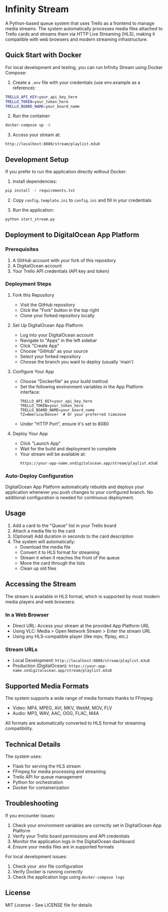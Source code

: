 # Infinity Stream

A Python-based queue system that uses Trello as a frontend to manage media streams. The system automatically processes media files attached to Trello cards and streams them via HTTP Live Streaming (HLS), making it compatible with web browsers and modern streaming infrastructure.

## Quick Start with Docker

For local development and testing, you can run Infinity Stream using Docker Compose:

1. Create a `.env` file with your credentials (use env.example as a reference):
```bash
TRELLO_API_KEY=your_api_key_here
TRELLO_TOKEN=your_token_here
TRELLO_BOARD_NAME=your_board_name
```

2. Run the container:
```bash
docker-compose up -d
```

3. Access your stream at:
```
http://localhost:8080/stream/playlist.m3u8
```

## Development Setup

If you prefer to run the application directly without Docker:

1. Install dependencies:
```bash
pip install -r requirements.txt
```

2. Copy `config.template.ini` to `config.ini` and fill in your credentials

3. Run the application:
```bash
python start_stream.py
```

## Deployment to DigitalOcean App Platform

### Prerequisites
1. A GitHub account with your fork of this repository
2. A DigitalOcean account
3. Your Trello API credentials (API key and token)

### Deployment Steps

1. Fork this Repository
   - Visit the GitHub repository
   - Click the "Fork" button in the top right
   - Clone your forked repository locally

2. Set Up DigitalOcean App Platform
   - Log into your DigitalOcean account
   - Navigate to "Apps" in the left sidebar
   - Click "Create App"
   - Choose "GitHub" as your source
   - Select your forked repository
   - Choose the branch you want to deploy (usually 'main')

3. Configure Your App
   - Choose "Dockerfile" as your build method
   - Set the following environment variables in the App Platform interface:
     ```
     TRELLO_API_KEY=your_api_key_here
     TRELLO_TOKEN=your_token_here
     TRELLO_BOARD_NAME=your_board_name
     TZ=America/Denver  # Or your preferred timezone
     ```
   - Under "HTTP Port", ensure it's set to 8080

4. Deploy Your App
   - Click "Launch App"
   - Wait for the build and deployment to complete
   - Your stream will be available at:
     ```
     https://your-app-name.ondigitalocean.app/stream/playlist.m3u8
     ```

### Auto-Deploy Configuration

DigitalOcean App Platform automatically rebuilds and deploys your application whenever you push changes to your configured branch. No additional configuration is needed for continuous deployment.

## Usage

1. Add a card to the "Queue" list in your Trello board
2. Attach a media file to the card
3. (Optional) Add duration in seconds to the card description
4. The system will automatically:
   - Download the media file
   - Convert it to HLS format for streaming
   - Stream it when it reaches the front of the queue
   - Move the card through the lists
   - Clean up old files

## Accessing the Stream

The stream is available in HLS format, which is supported by most modern media players and web browsers:

### In a Web Browser
- Direct URL: Access your stream at the provided App Platform URL
- Using VLC: Media > Open Network Stream > Enter the stream URL
- Using any HLS-compatible player (like mpv, ffplay, etc.)

### Stream URLs
- Local Development: `http://localhost:8080/stream/playlist.m3u8`
- Production (DigitalOcean): `https://your-app-name.ondigitalocean.app/stream/playlist.m3u8`

## Supported Media Formats

The system supports a wide range of media formats thanks to FFmpeg:

- Video: MP4, MPEG, AVI, MKV, WebM, MOV, FLV
- Audio: MP3, WAV, AAC, OGG, FLAC, M4A

All formats are automatically converted to HLS format for streaming compatibility.

## Technical Details

The system uses:
- Flask for serving the HLS stream
- FFmpeg for media processing and streaming
- Trello API for queue management
- Python for orchestration
- Docker for containerization

## Troubleshooting

If you encounter issues:

1. Check your environment variables are correctly set in DigitalOcean App Platform
2. Verify your Trello board permissions and API credentials
3. Monitor the application logs in the DigitalOcean dashboard
4. Ensure your media files are in supported formats

For local development issues:
1. Check your .env file configuration
2. Verify Docker is running correctly
3. Check the application logs using `docker-compose logs`

## License

MIT License - See LICENSE file for details